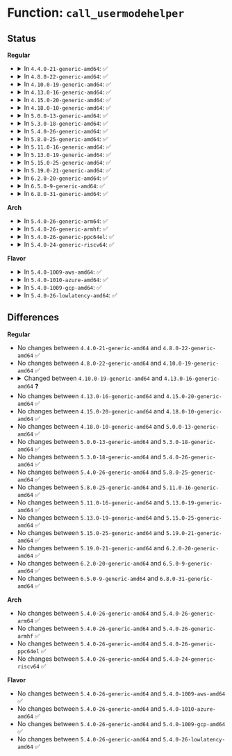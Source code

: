 # Function: <code>call_usermodehelper</code>

## Status
<b>Regular</b>
<ul>
<li>
<details>
<summary>In <code>4.4.0-21-generic-amd64</code>: ✅</summary>

```c
int call_usermodehelper(char * path, char * * argv, char * * envp, int wait)
```

```json
{
  "name": "call_usermodehelper",
  "collision_type": "Unique Global",
  "inline_type": "No",
  "funcs": [
    {
      "addr": 18446744071579462448,
      "name": "call_usermodehelper",
      "external": true,
      "loc": "kernel/kmod.c:616",
      "file": "kernel/kmod.c",
      "inline": "seen, unknown",
      "caller_inline": [],
      "caller_func": [
        "arch/x86/kernel/cpu/mcheck/mce.c:mce_do_trigger",
        "kernel/reboot.c:run_cmd",
        "kernel/cgroup.c:cgroup_release_agent",
        "security/tomoyo/load_policy.c:tomoyo_load_policy"
      ]
    }
  ],
  "symbols": [
    {
      "addr": 18446744071579462448,
      "name": "call_usermodehelper",
      "section": ".text",
      "bind": "STB_GLOBAL",
      "size": 161
    }
  ]
}
```
</details>
</li>
<li>
<details>
<summary>In <code>4.8.0-22-generic-amd64</code>: ✅</summary>

```c
int call_usermodehelper(char * path, char * * argv, char * * envp, int wait)
```

```json
{
  "name": "call_usermodehelper",
  "collision_type": "Unique Global",
  "inline_type": "No",
  "funcs": [
    {
      "addr": 18446744071579475696,
      "name": "call_usermodehelper",
      "external": true,
      "loc": "kernel/kmod.c:616",
      "file": "kernel/kmod.c",
      "inline": "seen, unknown",
      "caller_inline": [],
      "caller_func": [
        "arch/x86/kernel/cpu/mcheck/mce.c:mce_do_trigger",
        "kernel/reboot.c:run_cmd",
        "kernel/cgroup.c:cgroup_release_agent",
        "security/tomoyo/load_policy.c:tomoyo_load_policy"
      ]
    }
  ],
  "symbols": [
    {
      "addr": 18446744071579475696,
      "name": "call_usermodehelper",
      "section": ".text",
      "bind": "STB_GLOBAL",
      "size": 161
    }
  ]
}
```
</details>
</li>
<li>
<details>
<summary>In <code>4.10.0-19-generic-amd64</code>: ✅</summary>

```c
int call_usermodehelper(char * path, char * * argv, char * * envp, int wait)
```

```json
{
  "name": "call_usermodehelper",
  "collision_type": "Unique Global",
  "inline_type": "No",
  "funcs": [
    {
      "addr": 18446744071579496096,
      "name": "call_usermodehelper",
      "external": true,
      "loc": "kernel/kmod.c:616",
      "file": "kernel/kmod.c",
      "inline": "seen, unknown",
      "caller_inline": [],
      "caller_func": [
        "arch/x86/kernel/cpu/mcheck/mce.c:mce_do_trigger",
        "kernel/reboot.c:run_cmd",
        "kernel/cgroup.c:cgroup_release_agent",
        "security/tomoyo/load_policy.c:tomoyo_load_policy"
      ]
    }
  ],
  "symbols": [
    {
      "addr": 18446744071579496096,
      "name": "call_usermodehelper",
      "section": ".text",
      "bind": "STB_GLOBAL",
      "size": 161
    }
  ]
}
```
</details>
</li>
<li>
<details>
<summary>In <code>4.13.0-16-generic-amd64</code>: ✅</summary>

```c
int call_usermodehelper(const char * path, char * * argv, char * * envp, int wait)
```

```json
{
  "name": "call_usermodehelper",
  "collision_type": "Unique Global",
  "inline_type": "No",
  "funcs": [
    {
      "addr": 18446744071579484576,
      "name": "call_usermodehelper",
      "external": true,
      "loc": "kernel/kmod.c:647",
      "file": "kernel/kmod.c",
      "inline": "seen, unknown",
      "caller_inline": [],
      "caller_func": [
        "arch/x86/kernel/cpu/mcheck/dev-mcelog.c:mce_do_trigger",
        "kernel/reboot.c:run_cmd",
        "kernel/cgroup/cgroup-v1.c:cgroup1_release_agent",
        "security/tomoyo/load_policy.c:tomoyo_load_policy"
      ]
    }
  ],
  "symbols": [
    {
      "addr": 18446744071579484576,
      "name": "call_usermodehelper",
      "section": ".text",
      "bind": "STB_GLOBAL",
      "size": 161
    }
  ]
}
```
</details>
</li>
<li>
<details>
<summary>In <code>4.15.0-20-generic-amd64</code>: ✅</summary>

```c
int call_usermodehelper(const char * path, char * * argv, char * * envp, int wait)
```

```json
{
  "name": "call_usermodehelper",
  "collision_type": "Unique Global",
  "inline_type": "No",
  "funcs": [
    {
      "addr": 18446744071579512480,
      "name": "call_usermodehelper",
      "external": true,
      "loc": "kernel/umh.c:478",
      "file": "kernel/umh.c",
      "inline": "seen, unknown",
      "caller_inline": [],
      "caller_func": [
        "arch/x86/kernel/cpu/mcheck/dev-mcelog.c:mce_do_trigger",
        "kernel/reboot.c:run_cmd",
        "kernel/cgroup/cgroup-v1.c:cgroup1_release_agent",
        "security/tomoyo/load_policy.c:tomoyo_load_policy"
      ]
    }
  ],
  "symbols": [
    {
      "addr": 18446744071579512480,
      "name": "call_usermodehelper",
      "section": ".text",
      "bind": "STB_GLOBAL",
      "size": 161
    }
  ]
}
```
</details>
</li>
<li>
<details>
<summary>In <code>4.18.0-10-generic-amd64</code>: ✅</summary>

```c
int call_usermodehelper(const char * path, char * * argv, char * * envp, int wait)
```

```json
{
  "name": "call_usermodehelper",
  "collision_type": "Unique Global",
  "inline_type": "No",
  "funcs": [
    {
      "addr": 18446744071579538688,
      "name": "call_usermodehelper",
      "external": true,
      "loc": "kernel/umh.c:596",
      "file": "kernel/umh.c",
      "inline": "seen, unknown",
      "caller_inline": [],
      "caller_func": [
        "arch/x86/kernel/cpu/mcheck/dev-mcelog.c:mce_do_trigger",
        "kernel/reboot.c:run_cmd",
        "kernel/cgroup/cgroup-v1.c:cgroup1_release_agent",
        "security/tomoyo/load_policy.c:tomoyo_load_policy"
      ]
    }
  ],
  "symbols": [
    {
      "addr": 18446744071579538688,
      "name": "call_usermodehelper",
      "section": ".text",
      "bind": "STB_GLOBAL",
      "size": 161
    }
  ]
}
```
</details>
</li>
<li>
<details>
<summary>In <code>5.0.0-13-generic-amd64</code>: ✅</summary>

```c
int call_usermodehelper(const char * path, char * * argv, char * * envp, int wait)
```

```json
{
  "name": "call_usermodehelper",
  "collision_type": "Unique Global",
  "inline_type": "No",
  "funcs": [
    {
      "addr": 18446744071579575280,
      "name": "call_usermodehelper",
      "external": true,
      "loc": "kernel/umh.c:617",
      "file": "kernel/umh.c",
      "inline": "seen, unknown",
      "caller_inline": [],
      "caller_func": [
        "arch/x86/kernel/cpu/mce/dev-mcelog.c:mce_do_trigger",
        "kernel/reboot.c:run_cmd",
        "kernel/cgroup/cgroup-v1.c:cgroup1_release_agent",
        "security/tomoyo/load_policy.c:tomoyo_load_policy"
      ]
    }
  ],
  "symbols": [
    {
      "addr": 18446744071579575280,
      "name": "call_usermodehelper",
      "section": ".text",
      "bind": "STB_GLOBAL",
      "size": 161
    }
  ]
}
```
</details>
</li>
<li>
<details>
<summary>In <code>5.3.0-18-generic-amd64</code>: ✅</summary>

```c
int call_usermodehelper(const char * path, char * * argv, char * * envp, int wait)
```

```json
{
  "name": "call_usermodehelper",
  "collision_type": "Unique Global",
  "inline_type": "No",
  "funcs": [
    {
      "addr": 18446744071579598736,
      "name": "call_usermodehelper",
      "external": true,
      "loc": "kernel/umh.c:618",
      "file": "kernel/umh.c",
      "inline": "seen, unknown",
      "caller_inline": [],
      "caller_func": [
        "arch/x86/kernel/cpu/mce/dev-mcelog.c:mce_do_trigger",
        "kernel/reboot.c:run_cmd",
        "kernel/cgroup/cgroup-v1.c:cgroup1_release_agent",
        "security/tomoyo/load_policy.c:tomoyo_load_policy"
      ]
    }
  ],
  "symbols": [
    {
      "addr": 18446744071579598736,
      "name": "call_usermodehelper",
      "section": ".text",
      "bind": "STB_GLOBAL",
      "size": 170
    }
  ]
}
```
</details>
</li>
<li>
<details>
<summary>In <code>5.4.0-26-generic-amd64</code>: ✅</summary>

```c
int call_usermodehelper(const char * path, char * * argv, char * * envp, int wait)
```

```json
{
  "name": "call_usermodehelper",
  "collision_type": "Unique Global",
  "inline_type": "No",
  "funcs": [
    {
      "addr": 18446744071579624592,
      "name": "call_usermodehelper",
      "external": true,
      "loc": "kernel/umh.c:618",
      "file": "kernel/umh.c",
      "inline": "seen, unknown",
      "caller_inline": [],
      "caller_func": [
        "arch/x86/kernel/cpu/mce/dev-mcelog.c:mce_do_trigger",
        "kernel/reboot.c:run_cmd",
        "kernel/cgroup/cgroup-v1.c:cgroup1_release_agent",
        "security/tomoyo/load_policy.c:tomoyo_load_policy"
      ]
    }
  ],
  "symbols": [
    {
      "addr": 18446744071579624592,
      "name": "call_usermodehelper",
      "section": ".text",
      "bind": "STB_GLOBAL",
      "size": 170
    }
  ]
}
```
</details>
</li>
<li>
<details>
<summary>In <code>5.8.0-25-generic-amd64</code>: ✅</summary>

```c
int call_usermodehelper(const char * path, char * * argv, char * * envp, int wait)
```

```json
{
  "name": "call_usermodehelper",
  "collision_type": "Unique Global",
  "inline_type": "No",
  "funcs": [
    {
      "addr": 18446744071579653744,
      "name": "call_usermodehelper",
      "external": true,
      "loc": "kernel/umh.c:629",
      "file": "kernel/umh.c",
      "inline": "seen, unknown",
      "caller_inline": [],
      "caller_func": [
        "arch/x86/kernel/cpu/mce/dev-mcelog.c:mce_do_trigger",
        "kernel/reboot.c:reboot_work_func",
        "kernel/reboot.c:poweroff_work_func",
        "kernel/cgroup/cgroup-v1.c:cgroup1_release_agent",
        "security/tomoyo/load_policy.c:tomoyo_load_policy"
      ]
    }
  ],
  "symbols": [
    {
      "addr": 18446744071579653744,
      "name": "call_usermodehelper",
      "section": ".text",
      "bind": "STB_GLOBAL",
      "size": 170
    }
  ]
}
```
</details>
</li>
<li>
<details>
<summary>In <code>5.11.0-16-generic-amd64</code>: ✅</summary>

```c
int call_usermodehelper(const char * path, char * * argv, char * * envp, int wait)
```

```json
{
  "name": "call_usermodehelper",
  "collision_type": "Unique Global",
  "inline_type": "No",
  "funcs": [
    {
      "addr": 18446744071579634080,
      "name": "call_usermodehelper",
      "external": true,
      "loc": "kernel/umh.c:472",
      "file": "kernel/umh.c",
      "inline": "seen, unknown",
      "caller_inline": [],
      "caller_func": [
        "arch/x86/kernel/cpu/mce/dev-mcelog.c:mce_do_trigger",
        "kernel/reboot.c:reboot_work_func",
        "kernel/reboot.c:poweroff_work_func",
        "kernel/cgroup/cgroup-v1.c:cgroup1_release_agent",
        "security/tomoyo/load_policy.c:tomoyo_load_policy"
      ]
    }
  ],
  "symbols": [
    {
      "addr": 18446744071579634080,
      "name": "call_usermodehelper",
      "section": ".text",
      "bind": "STB_GLOBAL",
      "size": 170
    }
  ]
}
```
</details>
</li>
<li>
<details>
<summary>In <code>5.13.0-19-generic-amd64</code>: ✅</summary>

```c
int call_usermodehelper(const char * path, char * * argv, char * * envp, int wait)
```

```json
{
  "name": "call_usermodehelper",
  "collision_type": "Unique Global",
  "inline_type": "No",
  "funcs": [
    {
      "addr": 18446744071579640736,
      "name": "call_usermodehelper",
      "external": true,
      "loc": "kernel/umh.c:474",
      "file": "kernel/umh.c",
      "inline": "seen, unknown",
      "caller_inline": [],
      "caller_func": [
        "arch/x86/kernel/cpu/mce/dev-mcelog.c:mce_do_trigger",
        "kernel/reboot.c:reboot_work_func",
        "kernel/reboot.c:poweroff_work_func",
        "kernel/cgroup/cgroup-v1.c:cgroup1_release_agent",
        "security/tomoyo/load_policy.c:tomoyo_load_policy"
      ]
    }
  ],
  "symbols": [
    {
      "addr": 18446744071579640736,
      "name": "call_usermodehelper",
      "section": ".text",
      "bind": "STB_GLOBAL",
      "size": 170
    }
  ]
}
```
</details>
</li>
<li>
<details>
<summary>In <code>5.15.0-25-generic-amd64</code>: ✅</summary>

```c
int call_usermodehelper(const char * path, char * * argv, char * * envp, int wait)
```

```json
{
  "name": "call_usermodehelper",
  "collision_type": "Unique Global",
  "inline_type": "No",
  "funcs": [
    {
      "addr": 18446744071579717344,
      "name": "call_usermodehelper",
      "external": true,
      "loc": "kernel/umh.c:474",
      "file": "kernel/umh.c",
      "inline": "seen, unknown",
      "caller_inline": [],
      "caller_func": [
        "arch/x86/kernel/cpu/mce/dev-mcelog.c:mce_do_trigger",
        "kernel/reboot.c:reboot_work_func",
        "kernel/reboot.c:poweroff_work_func",
        "kernel/cgroup/cgroup-v1.c:cgroup1_release_agent",
        "security/tomoyo/load_policy.c:tomoyo_load_policy"
      ]
    }
  ],
  "symbols": [
    {
      "addr": 18446744071579717344,
      "name": "call_usermodehelper",
      "section": ".text",
      "bind": "STB_GLOBAL",
      "size": 170
    }
  ]
}
```
</details>
</li>
<li>
<details>
<summary>In <code>5.19.0-21-generic-amd64</code>: ✅</summary>

```c
int call_usermodehelper(const char * path, char * * argv, char * * envp, int wait)
```

```json
{
  "name": "call_usermodehelper",
  "collision_type": "Unique Global",
  "inline_type": "No",
  "funcs": [
    {
      "addr": 18446744071579819680,
      "name": "call_usermodehelper",
      "external": true,
      "loc": "kernel/umh.c:474",
      "file": "kernel/umh.c",
      "inline": "seen, unknown",
      "caller_inline": [],
      "caller_func": [
        "arch/x86/kernel/cpu/mce/dev-mcelog.c:mce_do_trigger",
        "kernel/reboot.c:reboot_work_func",
        "kernel/reboot.c:poweroff_work_func",
        "kernel/cgroup/cgroup-v1.c:cgroup1_release_agent",
        "security/tomoyo/load_policy.c:tomoyo_load_policy"
      ]
    }
  ],
  "symbols": [
    {
      "addr": 18446744071579819680,
      "name": "call_usermodehelper",
      "section": ".text",
      "bind": "STB_GLOBAL",
      "size": 175
    }
  ]
}
```
</details>
</li>
<li>
<details>
<summary>In <code>6.2.0-20-generic-amd64</code>: ✅</summary>

```c
int call_usermodehelper(const char * path, char * * argv, char * * envp, int wait)
```

```json
{
  "name": "call_usermodehelper",
  "collision_type": "Unique Global",
  "inline_type": "No",
  "funcs": [
    {
      "addr": 18446744071579956080,
      "name": "call_usermodehelper",
      "external": true,
      "loc": "kernel/umh.c:486",
      "file": "kernel/umh.c",
      "inline": "seen, unknown",
      "caller_inline": [],
      "caller_func": [
        "arch/x86/kernel/cpu/mce/dev-mcelog.c:mce_do_trigger",
        "kernel/reboot.c:reboot_work_func",
        "kernel/reboot.c:poweroff_work_func",
        "kernel/cgroup/cgroup-v1.c:cgroup1_release_agent",
        "security/tomoyo/load_policy.c:tomoyo_load_policy"
      ]
    }
  ],
  "symbols": [
    {
      "addr": 18446744071579956080,
      "name": "call_usermodehelper",
      "section": ".text",
      "bind": "STB_GLOBAL",
      "size": 175
    }
  ]
}
```
</details>
</li>
<li>
<details>
<summary>In <code>6.5.0-9-generic-amd64</code>: ✅</summary>

```c
int call_usermodehelper(const char * path, char * * argv, char * * envp, int wait)
```

```json
{
  "name": "call_usermodehelper",
  "collision_type": "Unique Global",
  "inline_type": "No",
  "funcs": [
    {
      "addr": 18446744071580006416,
      "name": "call_usermodehelper",
      "external": true,
      "loc": "kernel/umh.c:483",
      "file": "kernel/umh.c",
      "inline": "seen, unknown",
      "caller_inline": [],
      "caller_func": [
        "arch/x86/kernel/cpu/mce/dev-mcelog.c:mce_do_trigger",
        "kernel/reboot.c:reboot_work_func",
        "kernel/reboot.c:poweroff_work_func",
        "kernel/cgroup/cgroup-v1.c:cgroup1_release_agent",
        "security/tomoyo/load_policy.c:tomoyo_load_policy"
      ]
    }
  ],
  "symbols": [
    {
      "addr": 18446744071580006416,
      "name": "call_usermodehelper",
      "section": ".text",
      "bind": "STB_GLOBAL",
      "size": 175
    }
  ]
}
```
</details>
</li>
<li>
<details>
<summary>In <code>6.8.0-31-generic-amd64</code>: ✅</summary>

```c
int call_usermodehelper(const char * path, char * * argv, char * * envp, int wait)
```

```json
{
  "name": "call_usermodehelper",
  "collision_type": "Unique Global",
  "inline_type": "No",
  "funcs": [
    {
      "addr": 18446744071580046080,
      "name": "call_usermodehelper",
      "external": true,
      "loc": "kernel/umh.c:483",
      "file": "kernel/umh.c",
      "inline": "seen, unknown",
      "caller_inline": [],
      "caller_func": [
        "arch/x86/kernel/cpu/mce/dev-mcelog.c:mce_do_trigger",
        "kernel/reboot.c:reboot_work_func",
        "kernel/reboot.c:poweroff_work_func",
        "kernel/cgroup/cgroup-v1.c:cgroup1_release_agent",
        "security/tomoyo/load_policy.c:tomoyo_load_policy"
      ]
    }
  ],
  "symbols": [
    {
      "addr": 18446744071580046080,
      "name": "call_usermodehelper",
      "section": ".text",
      "bind": "STB_GLOBAL",
      "size": 222
    }
  ]
}
```
</details>
</li>
</ul>
<b>Arch</b>
<ul>
<li>
<details>
<summary>In <code>5.4.0-26-generic-arm64</code>: ✅</summary>

```c
int call_usermodehelper(const char * path, char * * argv, char * * envp, int wait)
```

```json
{
  "name": "call_usermodehelper",
  "collision_type": "Unique Global",
  "inline_type": "No",
  "funcs": [
    {
      "addr": 18446603336490790456,
      "name": "call_usermodehelper",
      "external": true,
      "loc": "kernel/umh.c:618",
      "file": "kernel/umh.c",
      "inline": "seen, unknown",
      "caller_inline": [],
      "caller_func": [
        "kernel/reboot.c:run_cmd",
        "kernel/cgroup/cgroup-v1.c:cgroup1_release_agent",
        "security/tomoyo/load_policy.c:tomoyo_load_policy"
      ]
    }
  ],
  "symbols": [
    {
      "addr": 18446603336490790456,
      "name": "call_usermodehelper",
      "section": ".text",
      "bind": "STB_GLOBAL",
      "size": 164
    }
  ]
}
```
</details>
</li>
<li>
<details>
<summary>In <code>5.4.0-26-generic-armhf</code>: ✅</summary>

```c
int call_usermodehelper(const char * path, char * * argv, char * * envp, int wait)
```

```json
{
  "name": "call_usermodehelper",
  "collision_type": "Unique Global",
  "inline_type": "No",
  "funcs": [
    {
      "addr": 3224826808,
      "name": "call_usermodehelper",
      "external": true,
      "loc": "kernel/umh.c:618",
      "file": "kernel/umh.c",
      "inline": "seen, unknown",
      "caller_inline": [],
      "caller_func": [
        "kernel/reboot.c:run_cmd",
        "kernel/cgroup/cgroup-v1.c:cgroup1_release_agent",
        "security/tomoyo/load_policy.c:tomoyo_load_policy"
      ]
    }
  ],
  "symbols": [
    {
      "addr": 3224826808,
      "name": "call_usermodehelper",
      "section": ".text",
      "bind": "STB_GLOBAL",
      "size": 152
    }
  ]
}
```
</details>
</li>
<li>
<details>
<summary>In <code>5.4.0-26-generic-ppc64el</code>: ✅</summary>

```c
int call_usermodehelper(const char * path, char * * argv, char * * envp, int wait)
```

```json
{
  "name": "call_usermodehelper",
  "collision_type": "Unique Global",
  "inline_type": "No",
  "funcs": [
    {
      "addr": 13835058055283617680,
      "name": "call_usermodehelper",
      "external": true,
      "loc": "kernel/umh.c:618",
      "file": "kernel/umh.c",
      "inline": "seen, unknown",
      "caller_inline": [],
      "caller_func": [
        "kernel/reboot.c:run_cmd",
        "kernel/cgroup/cgroup-v1.c:cgroup1_release_agent",
        "security/tomoyo/load_policy.c:tomoyo_load_policy"
      ]
    }
  ],
  "symbols": [
    {
      "addr": 13835058055283617680,
      "name": "call_usermodehelper",
      "section": ".text",
      "bind": "STB_GLOBAL",
      "size": 260
    }
  ]
}
```
</details>
</li>
<li>
<details>
<summary>In <code>5.4.0-24-generic-riscv64</code>: ✅</summary>

```c
int call_usermodehelper(const char * path, char * * argv, char * * envp, int wait)
```

```json
{
  "name": "call_usermodehelper",
  "collision_type": "Unique Global",
  "inline_type": "No",
  "funcs": [
    {
      "addr": 18446743936271471590,
      "name": "call_usermodehelper",
      "external": true,
      "loc": "kernel/umh.c:618",
      "file": "kernel/umh.c",
      "inline": "seen, unknown",
      "caller_inline": [],
      "caller_func": [
        "kernel/reboot.c:run_cmd",
        "kernel/cgroup/cgroup-v1.c:cgroup1_release_agent",
        "security/tomoyo/load_policy.c:tomoyo_load_policy"
      ]
    }
  ],
  "symbols": [
    {
      "addr": 18446743936271471590,
      "name": "call_usermodehelper",
      "section": ".text",
      "bind": "STB_GLOBAL",
      "size": 186
    }
  ]
}
```
</details>
</li>
</ul>
<b>Flavor</b>
<ul>
<li>
<details>
<summary>In <code>5.4.0-1009-aws-amd64</code>: ✅</summary>

```c
int call_usermodehelper(const char * path, char * * argv, char * * envp, int wait)
```

```json
{
  "name": "call_usermodehelper",
  "collision_type": "Unique Global",
  "inline_type": "No",
  "funcs": [
    {
      "addr": 18446744071579600896,
      "name": "call_usermodehelper",
      "external": true,
      "loc": "kernel/umh.c:618",
      "file": "kernel/umh.c",
      "inline": "seen, unknown",
      "caller_inline": [],
      "caller_func": [
        "arch/x86/kernel/cpu/mce/dev-mcelog.c:mce_do_trigger",
        "kernel/reboot.c:run_cmd",
        "kernel/cgroup/cgroup-v1.c:cgroup1_release_agent",
        "security/tomoyo/load_policy.c:tomoyo_load_policy"
      ]
    }
  ],
  "symbols": [
    {
      "addr": 18446744071579600896,
      "name": "call_usermodehelper",
      "section": ".text",
      "bind": "STB_GLOBAL",
      "size": 170
    }
  ]
}
```
</details>
</li>
<li>
<details>
<summary>In <code>5.4.0-1010-azure-amd64</code>: ✅</summary>

```c
int call_usermodehelper(const char * path, char * * argv, char * * envp, int wait)
```

```json
{
  "name": "call_usermodehelper",
  "collision_type": "Unique Global",
  "inline_type": "No",
  "funcs": [
    {
      "addr": 18446744071579529536,
      "name": "call_usermodehelper",
      "external": true,
      "loc": "kernel/umh.c:618",
      "file": "kernel/umh.c",
      "inline": "seen, unknown",
      "caller_inline": [],
      "caller_func": [
        "arch/x86/kernel/cpu/mce/dev-mcelog.c:mce_do_trigger",
        "kernel/reboot.c:run_cmd",
        "kernel/cgroup/cgroup-v1.c:cgroup1_release_agent",
        "security/tomoyo/load_policy.c:tomoyo_load_policy"
      ]
    }
  ],
  "symbols": [
    {
      "addr": 18446744071579529536,
      "name": "call_usermodehelper",
      "section": ".text",
      "bind": "STB_GLOBAL",
      "size": 170
    }
  ]
}
```
</details>
</li>
<li>
<details>
<summary>In <code>5.4.0-1009-gcp-amd64</code>: ✅</summary>

```c
int call_usermodehelper(const char * path, char * * argv, char * * envp, int wait)
```

```json
{
  "name": "call_usermodehelper",
  "collision_type": "Unique Global",
  "inline_type": "No",
  "funcs": [
    {
      "addr": 18446744071579598176,
      "name": "call_usermodehelper",
      "external": true,
      "loc": "kernel/umh.c:618",
      "file": "kernel/umh.c",
      "inline": "seen, unknown",
      "caller_inline": [],
      "caller_func": [
        "arch/x86/kernel/cpu/mce/dev-mcelog.c:mce_do_trigger",
        "kernel/reboot.c:run_cmd",
        "kernel/cgroup/cgroup-v1.c:cgroup1_release_agent",
        "security/tomoyo/load_policy.c:tomoyo_load_policy"
      ]
    }
  ],
  "symbols": [
    {
      "addr": 18446744071579598176,
      "name": "call_usermodehelper",
      "section": ".text",
      "bind": "STB_GLOBAL",
      "size": 170
    }
  ]
}
```
</details>
</li>
<li>
<details>
<summary>In <code>5.4.0-26-lowlatency-amd64</code>: ✅</summary>

```c
int call_usermodehelper(const char * path, char * * argv, char * * envp, int wait)
```

```json
{
  "name": "call_usermodehelper",
  "collision_type": "Unique Global",
  "inline_type": "No",
  "funcs": [
    {
      "addr": 18446744071579632672,
      "name": "call_usermodehelper",
      "external": true,
      "loc": "kernel/umh.c:618",
      "file": "kernel/umh.c",
      "inline": "seen, unknown",
      "caller_inline": [],
      "caller_func": [
        "arch/x86/kernel/cpu/mce/dev-mcelog.c:mce_do_trigger",
        "kernel/reboot.c:run_cmd",
        "kernel/cgroup/cgroup-v1.c:cgroup1_release_agent",
        "security/tomoyo/load_policy.c:tomoyo_load_policy"
      ]
    }
  ],
  "symbols": [
    {
      "addr": 18446744071579632672,
      "name": "call_usermodehelper",
      "section": ".text",
      "bind": "STB_GLOBAL",
      "size": 170
    }
  ]
}
```
</details>
</li>
</ul>

## Differences
<b>Regular</b>
<ul>
<li>
No changes between <code>4.4.0-21-generic-amd64</code> and <code>4.8.0-22-generic-amd64</code> ✅
</li>
<li>
No changes between <code>4.8.0-22-generic-amd64</code> and <code>4.10.0-19-generic-amd64</code> ✅
</li>
<li>
<details>
<summary>Changed between <code>4.10.0-19-generic-amd64</code> and <code>4.13.0-16-generic-amd64</code> ❓</summary>
<ul>
<li>
<b>Param type changed. </b>
<code>char * path</code> ➡️ <code>const char * path</code>
</li>
</ul>
</details>
</li>
<li>
No changes between <code>4.13.0-16-generic-amd64</code> and <code>4.15.0-20-generic-amd64</code> ✅
</li>
<li>
No changes between <code>4.15.0-20-generic-amd64</code> and <code>4.18.0-10-generic-amd64</code> ✅
</li>
<li>
No changes between <code>4.18.0-10-generic-amd64</code> and <code>5.0.0-13-generic-amd64</code> ✅
</li>
<li>
No changes between <code>5.0.0-13-generic-amd64</code> and <code>5.3.0-18-generic-amd64</code> ✅
</li>
<li>
No changes between <code>5.3.0-18-generic-amd64</code> and <code>5.4.0-26-generic-amd64</code> ✅
</li>
<li>
No changes between <code>5.4.0-26-generic-amd64</code> and <code>5.8.0-25-generic-amd64</code> ✅
</li>
<li>
No changes between <code>5.8.0-25-generic-amd64</code> and <code>5.11.0-16-generic-amd64</code> ✅
</li>
<li>
No changes between <code>5.11.0-16-generic-amd64</code> and <code>5.13.0-19-generic-amd64</code> ✅
</li>
<li>
No changes between <code>5.13.0-19-generic-amd64</code> and <code>5.15.0-25-generic-amd64</code> ✅
</li>
<li>
No changes between <code>5.15.0-25-generic-amd64</code> and <code>5.19.0-21-generic-amd64</code> ✅
</li>
<li>
No changes between <code>5.19.0-21-generic-amd64</code> and <code>6.2.0-20-generic-amd64</code> ✅
</li>
<li>
No changes between <code>6.2.0-20-generic-amd64</code> and <code>6.5.0-9-generic-amd64</code> ✅
</li>
<li>
No changes between <code>6.5.0-9-generic-amd64</code> and <code>6.8.0-31-generic-amd64</code> ✅
</li>
</ul>
<b>Arch</b>
<ul>
<li>
No changes between <code>5.4.0-26-generic-amd64</code> and <code>5.4.0-26-generic-arm64</code> ✅
</li>
<li>
No changes between <code>5.4.0-26-generic-amd64</code> and <code>5.4.0-26-generic-armhf</code> ✅
</li>
<li>
No changes between <code>5.4.0-26-generic-amd64</code> and <code>5.4.0-26-generic-ppc64el</code> ✅
</li>
<li>
No changes between <code>5.4.0-26-generic-amd64</code> and <code>5.4.0-24-generic-riscv64</code> ✅
</li>
</ul>
<b>Flavor</b>
<ul>
<li>
No changes between <code>5.4.0-26-generic-amd64</code> and <code>5.4.0-1009-aws-amd64</code> ✅
</li>
<li>
No changes between <code>5.4.0-26-generic-amd64</code> and <code>5.4.0-1010-azure-amd64</code> ✅
</li>
<li>
No changes between <code>5.4.0-26-generic-amd64</code> and <code>5.4.0-1009-gcp-amd64</code> ✅
</li>
<li>
No changes between <code>5.4.0-26-generic-amd64</code> and <code>5.4.0-26-lowlatency-amd64</code> ✅
</li>
</ul>
